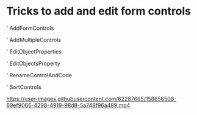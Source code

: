 # Tricks to add and edit form controls


' AddFormControls

' AddMultipleControls

' EditObjectProperties

' EditObjectsProperty

' RenameControlAndCode

' SortControls


https://user-images.githubusercontent.com/62287665/158656508-69ef9066-4298-4919-98d8-5a748f96a489.mp4

